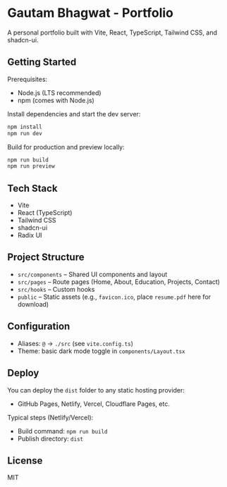 # Gautam Bhagwat - Portfolio

A personal portfolio built with Vite, React, TypeScript, Tailwind CSS, and shadcn-ui.

## Getting Started

Prerequisites:
- Node.js (LTS recommended)
- npm (comes with Node.js)

Install dependencies and start the dev server:

```sh
npm install
npm run dev
```

Build for production and preview locally:

```sh
npm run build
npm run preview
```

## Tech Stack
- Vite
- React (TypeScript)
- Tailwind CSS
- shadcn-ui
- Radix UI

## Project Structure
- `src/components` – Shared UI components and layout
- `src/pages` – Route pages (Home, About, Education, Projects, Contact)
- `src/hooks` – Custom hooks
- `public` – Static assets (e.g., `favicon.ico`, place `resume.pdf` here for download)

## Configuration
- Aliases: `@` → `./src` (see `vite.config.ts`)
- Theme: basic dark mode toggle in `components/Layout.tsx`

## Deploy
You can deploy the `dist` folder to any static hosting provider:
- GitHub Pages, Netlify, Vercel, Cloudflare Pages, etc.

Typical steps (Netlify/Vercel):
- Build command: `npm run build`
- Publish directory: `dist`

## License
MIT
